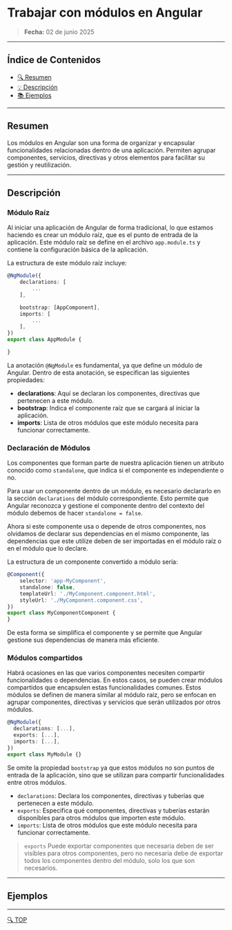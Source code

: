 # Trabajar con módulos en Angular

> **Fecha:** 02 de junio 2025

---
## Índice de Contenidos
- [🔍 Resumen](#resumen)
- [💡 Descripción](#descripción)
- [📚 Ejemplos](#ejemplos)

---

## Resumen
Los módulos en Angular son una forma de organizar y encapsular funcionalidades relacionadas dentro de una aplicación. Permiten agrupar componentes, servicios, directivas y otros elementos para facilitar su gestión y reutilización.

---

## Descripción
### Módulo Raíz
Al iniciar una aplicación de Angular de forma tradicional, lo que estamos haciendo es crear un módulo raíz, que es el punto de entrada de la aplicación. Este módulo raíz se define en el archivo `app.module.ts` y contiene la configuración básica de la aplicación.

La estructura de este módulo raíz incluye:
```typescript
@NgModule({
    declarations: [
        ...
    ],

    bootstrap: [AppComponent],
    imports: [
        ...
    ],
})
export class AppModule {

}
```
La anotación `@NgModule` es fundamental, ya que define un módulo de Angular. Dentro de esta anotación, se especifican las siguientes propiedades:
- **declarations**: Aquí se declaran los componentes, directivas que pertenecen a este módulo.
- **bootstrap**: Indica el componente raíz que se cargará al iniciar la aplicación.
- **imports**: Lista de otros módulos que este módulo necesita para funcionar correctamente.

### Declaración de Módulos
Los componentes que forman parte de nuestra aplicación tienen un atributo conocido como `standalone`, que indica si el componente es independiente o no.

Para usar un componente dentro de un módulo, es necesario declararlo en la sección `declarations` del módulo correspondiente. Esto permite que Angular reconozca y gestione el componente dentro del contexto del módulo debemos de hacer `standalone = false`.

Ahora si este componente usa o depende de otros componentes, nos olvidamos de declarar sus dependencias en el mismo componente, las dependencias que este utilize deben de ser importadas en el módulo raíz o en el módulo que lo declare.

La estructura de un componente convertido a módulo sería:
```typescript
@Component({
    selector: 'app-MyComponent',
    standalone: false,
    templateUrl: './MyComponent.component.html',
    styleUrl: './MyComponent.component.css',
})
export class MyComponentComponent {
}
```
De esta forma se simplifica el componente y se permite que Angular gestione sus dependencias de manera más eficiente.
### Módulos compartidos
Habrá ocasiones en las que varios componentes necesiten compartir funcionalidades o dependencias. En estos casos, se pueden crear módulos compartidos que encapsulen estas funcionalidades comunes.
Estos módulos se definen de manera similar al módulo raíz, pero se enfocan en agrupar componentes, directivas y servicios que serán utilizados por otros módulos.

```typescript
@NgModule({
  declarations: [...],
  exports: [...],
  imports: [...],
})
export class MyModule {}
```
Se omite la propiedad `bootstrap` ya que estos módulos no son puntos de entrada de la aplicación, sino que se utilizan para compartir funcionalidades entre otros módulos.
- `declarations`: Declara los componentes, directivas y tuberías que pertenecen a este módulo.
- `exports`: Especifica qué componentes, directivas y tuberías estarán disponibles para otros módulos que importen este módulo.
- `imports`: Lista de otros módulos que este módulo necesita para funcionar correctamente.

>`exports` Puede exportar componentes que necesaria deben de ser visibles para otros componentes, pero no necesaria debe de exportar todos los componentes dentro del módulo, solo los que son necesarios.

---

## Ejemplos



---
[🔍 TOP](#índice-de-contenidos)